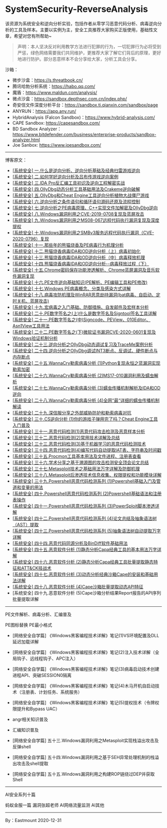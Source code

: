 # SystemSecurity-ReverseAnalysis
该资源为系统安全和逆向分析实验，包括作者从零学习恶意代码分析、病毒逆向分析的工具及样本。主要以实例为主，安全工具推荐大家购买正版使用，基础性文章，希望对您有所帮助~

> 声明：本人坚决反对利用教学方法进行犯罪的行为，一切犯罪行为必将受到严惩，绿色网络需要我们共同维护，更推荐大家了解它们背后的原理，更好地进行防护。部分恶意样本不会分享给大家，分析工具会分享。

沙箱：
- 微步沙盒：https://s.threatbook.cn/
- 腾讯哈勃分析系统：https://habo.qq.com/
- 魔盾：https://www.maldun.com/analysis/
- 微点沙盒：https://sandbox.depthsec.com.cn/index.php/
- 奇安信文件深度分析平台：https://sandbox.ti.qianxin.com/sandbox/page
- ANYRUN：https://app.any.run/
- HybridAnalysis (Falcon Sandbox)：https://www.hybrid-analysis.com/
- CAPE Sandbox: https://capesandbox.com/
- BD Sandbox Analyzer：https://www.bitdefender.com/business/enterprise-products/sandbox-analyzer.html
- Joe Sanbox: https://www.joesandbox.com/

---

博客原文：

- [[系统安全] 一.什么是逆向分析、逆向分析基础及经典扫雷游戏逆向](https://blog.csdn.net/Eastmount/article/details/108708564)
- [[系统安全] 二.如何学好逆向分析及吕布传游戏逆向案例](https://blog.csdn.net/eastmount/article/details/108832086)
- [[系统安全] 三.IDA Pro反汇编工具初识及逆向工程解密实战](https://blog.csdn.net/eastmount/article/details/108881705)
- [[系统安全] 四.OllyDbg动态分析工具基础用法及Crakeme逆向破解](https://blog.csdn.net/Eastmount/article/details/108956863)
- [[系统安全] 五.OllyDbg和Cheat Engine工具逆向分析植物大战僵尸游戏](https://blog.csdn.net/Eastmount/article/details/109107692)
- [[系统安全] 六.逆向分析之条件语句和循环语句源码还原及流程控制](https://blog.csdn.net/Eastmount/article/details/110944699)
- [[系统安全] 七.逆向分析之PE病毒原理、C++实现文件加解密及OllyDbg逆向](https://blog.csdn.net/Eastmount/article/details/111027618)
- [[系统安全] 八.Windows漏洞利用之CVE-2019-0708复现及蓝屏攻击](https://blog.csdn.net/Eastmount/article/details/111085560)
- [[系统安全] 九.Windows漏洞利用之MS08-067远程代码执行漏洞复现及深度提权](https://blog.csdn.net/Eastmount/article/details/111341612)
- [[系统安全] 十.Windows漏洞利用之SMBv3服务远程代码执行漏洞（CVE-2020-0796）复现](https://blog.csdn.net/Eastmount/article/details/111518785)
- [[系统安全] 十一.那些年的熊猫烧香及PE病毒行为机理分析](https://blog.csdn.net/Eastmount/article/details/111706890)
- [[系统安全] 十二.熊猫烧香病毒IDA和OD逆向分析（上）病毒初始化](https://blog.csdn.net/Eastmount/article/details/111769346)
- [[系统安全] 十三.熊猫烧香病毒IDA和OD逆向分析（中）病毒释放机理](https://blog.csdn.net/Eastmount/article/details/111999346)
- [[系统安全] 十四.熊猫烧香病毒IDA和OD逆向分析--病毒释放过程（下）](https://blog.csdn.net/Eastmount/article/details/111712482)
- [[系统安全] 十五.Chrome密码保存功能渗透解析、Chrome蓝屏漏洞及音乐软件漏洞复现](https://blog.csdn.net/Eastmount/article/details/112852434)
- [[系统安全] 十六.PE文件逆向基础知识(PE解析、PE编辑工具和PE修改)](https://blog.csdn.net/Eastmount/article/details/113141466)
- [[系统安全] 十七.Windows PE病毒概念、分类及感染方式详解](https://blog.csdn.net/Eastmount/article/details/113527586)
- [[系统安全] 十八.病毒攻防机理及WinRAR恶意劫持漏洞(bat病毒、自启动、定时关机、蓝屏攻击)](https://blog.csdn.net/Eastmount/article/details/113574883)
- [[系统安全] 十九.宏病毒之入门基础、防御措施、自发邮件及宏样本分析](https://blog.csdn.net/Eastmount/article/details/113619336)
- [[系统安全] 二十.PE数字签名之(上)什么是数字签名及Signtool签名工具详解](https://blog.csdn.net/Eastmount/article/details/113744316)
- [[系统安全] 二十一.PE数字签名之(中)Signcode、PEView、010Editor、Asn1View工具用法](https://blog.csdn.net/Eastmount/article/details/113774264)
- [[系统安全] 二十二.PE数字签名之(下)微软证书漏洞CVE-2020-0601复现及Windows验证机制分析](https://blog.csdn.net/Eastmount/article/details/113829876)
- [[系统安全] 二十三.逆向分析之OllyDbg动态调试复习及TraceMe案例分析](https://blog.csdn.net/Eastmount/article/details/113923604)
- [[系统安全] 二十四.逆向分析之OllyDbg调试INT3断点、反调试、硬件断点与内存断点](https://blog.csdn.net/Eastmount/article/details/113964355)
- [[系统安全] 二十五.WannaCry勒索病毒分析 (1)Python复现永恒之蓝漏洞实现勒索加密](https://blog.csdn.net/Eastmount/article/details/114194949)
- [[系统安全] 二十六.WannaCry勒索病毒分析 (2)MS17-010漏洞利用及蠕虫解析](https://blog.csdn.net/Eastmount/article/details/114274291)
- [[系统安全] 二十七.WannaCry勒索病毒分析 (3)蠕虫传播机制解析及IDA和OD逆向](https://blog.csdn.net/Eastmount/article/details/114457643)
- [[系统安全] 二十八.WannaCry勒索病毒分析 (4)全网“最“详细的蠕虫传播机制解读](https://blog.csdn.net/Eastmount/article/details/114649732)
- [[系统安全] 二十九.深信服分享之外部威胁防护和勒索病毒对抗](https://blog.csdn.net/Eastmount/article/details/115034636)
- [[系统安全] 三十.CS逆向分析 (1)你的游戏子弹用完了吗？Cheat Engine工具入门普及](https://blog.csdn.net/Eastmount/article/details/115839038)
- [[系统安全] 三十一.恶意代码检测(1)恶意代码攻击检测及恶意样本分析](https://blog.csdn.net/Eastmount/article/details/118080456)
- [[系统安全] 三十二.恶意代码检测(2)常用技术详解及总结](https://blog.csdn.net/Eastmount/article/details/118812496)
- [[系统安全] 三十三.恶意代码检测(3)基于机器学习的恶意代码检测技术](https://blog.csdn.net/Eastmount/article/details/119064665)
- [[系统安全] 三十四.恶意代码检测(4)编写代码自动提取IAT表、字符串及时间戳](https://blog.csdn.net/Eastmount/article/details/119251662)
- [[系统安全] 三十五.Procmon工具基本用法及文件进程、注册表查看](https://blog.csdn.net/Eastmount/article/details/120036307)
- [[系统安全] 三十六.学术分享之基于溯源图的攻击检测安全顶会论文总结](https://blog.csdn.net/Eastmount/article/details/122210982)
- [[系统安全] 三十七.Metasploit技术之基础用法万字详解及防御机理](https://blog.csdn.net/Eastmount/article/details/122470562)
- [[系统安全] 三十八.Metasploit后渗透技术信息收集、权限提权和功能模块详解](https://blog.csdn.net/Eastmount/article/details/122541624)
- [[系统安全] 三十九.Powershell恶意代码检测系列 (1)Powershell基础入门及管道和变量的用法](https://blog.csdn.net/Eastmount/article/details/124049700)
- [[系统安全] 四十.Powershell恶意代码检测系列 (2)Powershell基础语法和注册表操作](https://blog.csdn.net/Eastmount/article/details/124394239)
- [[系统安全] 四十一.Powershell恶意代码检测系列 (3)PowerSploit脚本渗透详解](https://blog.csdn.net/Eastmount/article/details/124517225)
- [[系统安全] 四十二.Powershell恶意代码检测系列 (4)论文总结及抽象语法树（AST）提取](https://blog.csdn.net/Eastmount/article/details/125197855)
- [[系统安全] 四十三.Powershell恶意代码检测系列 (5)抽象语法树自动提取万字详解](https://blog.csdn.net/Eastmount/article/details/125574639)
- [[系统安全] 四十四.恶意代码同源分析及BinDiff软件基础用法](https://blog.csdn.net/Eastmount/article/details/127741113)
- [[系统安全] 四十五.恶意软件分析 (1)静态分析Capa经典工具的基本用法万字详解](https://blog.csdn.net/Eastmount/article/details/129482810)
- [[系统安全] 四十六.恶意软件分析 (2)静态分析Capa经典工具批量提取静态特征和ATT&CK技战术](https://blog.csdn.net/Eastmount/article/details/129679664)
- [[系统安全] 四十七.恶意软件分析 (3)动态分析经典沙箱Cape的安装和基础用法详解](https://blog.csdn.net/Eastmount/article/details/129701307)
- [[系统安全] 四十八.恶意软件分析 (4)Cape沙箱批量提取动态API特征](https://blog.csdn.net/Eastmount/article/details/129780302)
- [系统安全] 四十九.恶意软件分析 (5)Cape沙箱分析结果Report报告的API序列批量提取详解


---


PE文件解析、病毒分析、汇编普及

PE图标替换
PE最小格式

- [网络安全自学篇] 《Windows黑客编程技术详解》笔记(1)VS环境配置及DLL延迟加载详解
- [网络安全自学篇] 《Windows黑客编程技术详解》笔记(2)注入技术详解（全局钩子、远线程钩子、APC注入）
- [网络安全自学篇] 《Windows黑客编程技术详解》笔记(3)病毒启动技术创建进程API、突破SESSION0隔离
- [网络安全自学篇] 《Windows黑客编程技术详解》笔记(4)木马开机自启动技术（注册表、计划任务、系统服务）
- [网络安全自学篇] 《Windows黑客编程技术详解》笔记(5)提权技术（令牌权限提升和Bypass UAC）


- angr相关知识普及
- 汇编知识普及


- [网络安全自学篇] 五十三.Windows漏洞利用之Metasploit实现栈溢出攻击及反弹shell
- [网络安全自学篇] 五十四.Windows漏洞利用之基于SEH异常处理机制的栈溢出攻击及shell提取
- [网络安全自学篇] 五十五.Windows漏洞利用之构建ROP链绕过DEP并获取Shell


---


AI安全系列十篇

蚂蚁金服一篇
漏洞张超老师
AI网络流量监测
AI其他


---


By：Eastmount 2020-12-31


